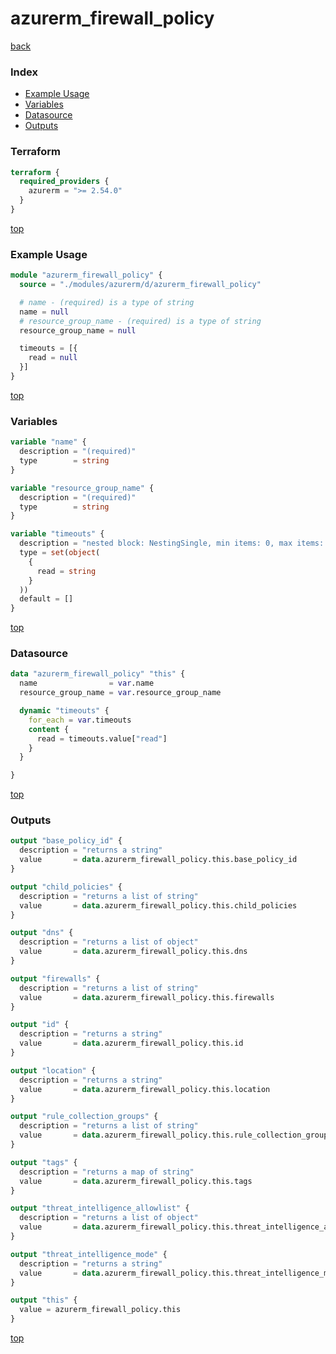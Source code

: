 # azurerm_firewall_policy

[back](../azurerm.md)

### Index

- [Example Usage](#example-usage)
- [Variables](#variables)
- [Datasource](#datasource)
- [Outputs](#outputs)

### Terraform

```terraform
terraform {
  required_providers {
    azurerm = ">= 2.54.0"
  }
}
```

[top](#index)

### Example Usage

```terraform
module "azurerm_firewall_policy" {
  source = "./modules/azurerm/d/azurerm_firewall_policy"

  # name - (required) is a type of string
  name = null
  # resource_group_name - (required) is a type of string
  resource_group_name = null

  timeouts = [{
    read = null
  }]
}
```

[top](#index)

### Variables

```terraform
variable "name" {
  description = "(required)"
  type        = string
}

variable "resource_group_name" {
  description = "(required)"
  type        = string
}

variable "timeouts" {
  description = "nested block: NestingSingle, min items: 0, max items: 0"
  type = set(object(
    {
      read = string
    }
  ))
  default = []
}
```

[top](#index)

### Datasource

```terraform
data "azurerm_firewall_policy" "this" {
  name                = var.name
  resource_group_name = var.resource_group_name

  dynamic "timeouts" {
    for_each = var.timeouts
    content {
      read = timeouts.value["read"]
    }
  }

}
```

[top](#index)

### Outputs

```terraform
output "base_policy_id" {
  description = "returns a string"
  value       = data.azurerm_firewall_policy.this.base_policy_id
}

output "child_policies" {
  description = "returns a list of string"
  value       = data.azurerm_firewall_policy.this.child_policies
}

output "dns" {
  description = "returns a list of object"
  value       = data.azurerm_firewall_policy.this.dns
}

output "firewalls" {
  description = "returns a list of string"
  value       = data.azurerm_firewall_policy.this.firewalls
}

output "id" {
  description = "returns a string"
  value       = data.azurerm_firewall_policy.this.id
}

output "location" {
  description = "returns a string"
  value       = data.azurerm_firewall_policy.this.location
}

output "rule_collection_groups" {
  description = "returns a list of string"
  value       = data.azurerm_firewall_policy.this.rule_collection_groups
}

output "tags" {
  description = "returns a map of string"
  value       = data.azurerm_firewall_policy.this.tags
}

output "threat_intelligence_allowlist" {
  description = "returns a list of object"
  value       = data.azurerm_firewall_policy.this.threat_intelligence_allowlist
}

output "threat_intelligence_mode" {
  description = "returns a string"
  value       = data.azurerm_firewall_policy.this.threat_intelligence_mode
}

output "this" {
  value = azurerm_firewall_policy.this
}
```

[top](#index)